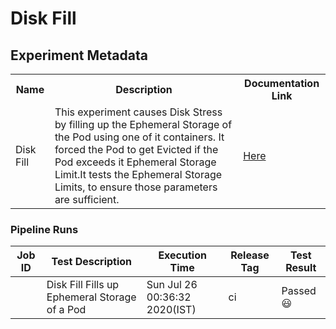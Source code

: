 # Disk Fill

## Experiment Metadata

<table>
<tr>
<th> Name </th>
<th> Description </th>
<th> Documentation Link </th>
</tr>
<tr>
 <td> Disk Fill </td>
 <td> This experiment causes Disk Stress by filling up the Ephemeral Storage of the Pod using one of it containers. It forced the Pod to get Evicted if the Pod exceeds it Ephemeral Storage Limit.It tests the Ephemeral Storage Limits, to ensure those parameters are sufficient. </td>
 <td>  <a href="https://docs.litmuschaos.io/docs/disk-fill/"> Here </a> </td>
 </tr>
 </table>

  ### Pipeline Runs

  
| Job ID |   Test Description         | Execution Time | Release Tag   | Test Result   |
 |---------|---------------------------| --------------|--------|--------|
 |    <a href= "https://gitlab.mayadata.io/litmuschaos/litmus-e2e/-/jobs/"></a>   |  Disk Fill Fills up Ephemeral Storage of a Pod           |  Sun Jul 26 00:36:32 2020(IST)     |ci  |Passed :smiley:  |

